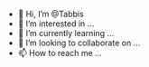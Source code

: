 - 👋 Hi, I’m @Tabbis
- 👀 I’m interested in ...
- 🌱 I’m currently learning ...
- 💞️ I’m looking to collaborate on ...
- 📫 How to reach me ...

<!---
Tabbis/Tabbis is a ✨ special ✨ repository because its `README.md` (this file) appears on your GitHub profile.
You can click the Preview link to take a look at your changes.
--->
